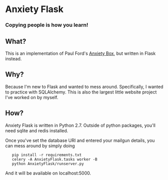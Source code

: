 # Anxiety Flask
### Copying people is how you learn!

## What?
This is an implementation of Paul Ford's [Anxiety Box](https://github.com/ftrain/anxietybox), but written in Flask instead.

## Why?
Because I'm new to Flask and wanted to mess around. Specifically, I wanted to practice with SQLAlchemy. This is also the largest little website project I've worked on by myself.

## How?
Anxiety Flask is written in Python 2.7. Outside of python packages, you'll need sqlite and redis installed.

Once you've set the database URI and entered your mailgun details, you can mess around by simply doing
```
   pip install -r requirements.txt
   celery -A AnxietyFlask.tasks worker -B
   python AnxietyFlask/runserver.py
```
And it will be available on localhost:5000.
